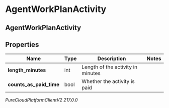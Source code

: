 # AgentWorkPlanActivity

## AgentWorkPlanActivity

## Properties

|Name | Type | Description | Notes|
|------------ | ------------- | ------------- | -------------|
| **length_minutes** | int | Length of the activity in minutes | |
| **counts_as_paid_time** | bool | Whether the activity is paid | |



_PureCloudPlatformClientV2 217.0.0_
